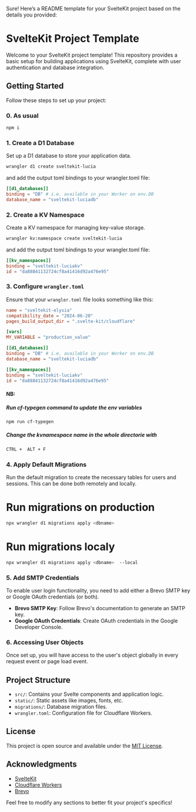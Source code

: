 Sure! Here’s a README template for your SvelteKit project based on the details you provided:

# SvelteKit Project Template

Welcome to your SvelteKit project template! This repository provides a basic setup for building applications using SvelteKit, complete with user authentication and database integration.

## Getting Started

Follow these steps to set up your project:

### 0. As usual
```bash
npm i
```

### 1. Create a D1 Database
Set up a D1 database to store your application data.
```bash
wrangler d1 create sveltekit-lucia
```
and add the output toml bindings to your wrangler.toml file:
```toml
[[d1_databases]]
binding = "DB" # i.e. available in your Worker on env.DB
database_name = "sveltekit-luciadb"
```

### 2. Create a KV Namespace
Create a KV namespace for managing key-value storage.
```bash
wrangler kv:namespace create sveltekit-lucia
```
and add the output toml bindings to your wrangler.toml file:
```toml
[[kv_namespaces]]
binding = "sveltekit-luciakv"
id = "da88841132724cf8a41416d92a476e95"
```

### 3. Configure `wrangler.toml`
Ensure that your `wrangler.toml` file looks something like this:

```toml
name = "sveltekit-elysia"
compatibility_date = "2024-06-20"
pages_build_output_dir = ".svelte-kit/cloudflare"

[vars]
MY_VARIABLE = "production_value"

[[d1_databases]]
binding = "DB" # i.e. available in your Worker on env.DB
database_name = "sveltekit-luciadb"

[[kv_namespaces]]
binding = "sveltekit-luciakv"
id = "da88841132724cf8a41416d92a476e95"
```

#### NB:
##### Run cf-typegen command to update the env variables
```bash
npm run cf-typegen
```
##### Change the kvnamespace name in the whole directorie with
```bash
CTRL +  ALT + F
```

### 4. Apply Default Migrations
Run the default migration to create the necessary tables for users and sessions. This can be done both remotely and locally.

# Run migrations on production
```bash
npx wrangler d1 migrations apply <dbname> 
```
# Run migrations localy
```bash
npx wrangler d1 migrations apply <dbname>  --local
```

### 5. Add SMTP Credentials
To enable user login functionality, you need to add either a Brevo SMTP key or Google OAuth credentials (or both). 

- **Brevo SMTP Key**: Follow Brevo's documentation to generate an SMTP key.
- **Google OAuth Credentials**: Create OAuth credentials in the Google Developer Console.

### 6. Accessing User Objects
Once set up, you will have access to the user's object globally in every request event or page load event.

## Project Structure

- `src/`: Contains your Svelte components and application logic.
- `static/`: Static assets like images, fonts, etc.
- `migrations/`: Database migration files.
- `wrangler.toml`: Configuration file for Cloudflare Workers.

## License

This project is open source and available under the [MIT License](LICENSE).

## Acknowledgments

- [SvelteKit](https://kit.svelte.dev/)
- [Cloudflare Workers](https://workers.cloudflare.com/)
- [Brevo](https://www.brevo.com/)

Feel free to modify any sections to better fit your project's specifics!
